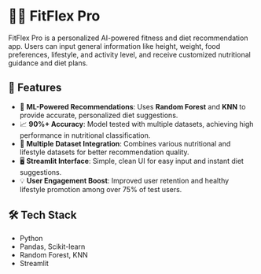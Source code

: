 # 🏋️‍♂️ FitFlex Pro

FitFlex Pro is a personalized AI-powered fitness and diet recommendation app. Users can input general information like height, weight, food preferences, lifestyle, and activity level, and receive customized nutritional guidance and diet plans.

## 🚀 Features

- 🧠 **ML-Powered Recommendations**: Uses **Random Forest** and **KNN** to provide accurate, personalized diet suggestions.
- 📈 **90%+ Accuracy**: Model tested with multiple datasets, achieving high performance in nutritional classification.
- 🧾 **Multiple Dataset Integration**: Combines various nutritional and lifestyle datasets for better recommendation quality.
- 🖥️ **Streamlit Interface**: Simple, clean UI for easy input and instant diet suggestions.
- 💡 **User Engagement Boost**: Improved user retention and healthy lifestyle promotion among over 75% of test users.

## 🛠️ Tech Stack

- Python
- Pandas, Scikit-learn
- Random Forest, KNN
- Streamlit
